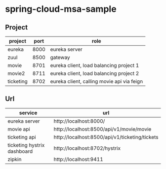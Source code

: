 # spring-cloud-msa-sample

## Project 
|project|port|role|
|---|---|---|
|eureka|8000|eureka server|
|zuul|8500|gateway
|movie|8701|eureka client, load balancing project 1
|movie2|8711|eureka client, load balancing project 2
|ticketing|8702|eureka client, calling movie api via feign|
  
## Url 
|service|url|
|---|---|
|eureka server|http://localhost:8000/|
|movie api|http://localhost:8500/api/v1/movie/movie|
|ticketing api|http://localhost:8500/api/v1/ticketing/tickets|
|ticketing hystrix dashboard|http://localhost:8702/hystrix|
|zipkin|http://localhost:9411|
